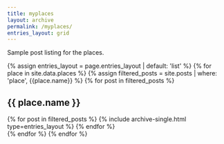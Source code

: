 ```yaml
---
title: myplaces
layout: archive
permalink: /myplaces/
entries_layout: grid
---
```


Sample post listing for the places.

{% assign entries_layout = page.entries_layout | default: 'list' %}
{% for place in site.data.places %}
    {% assign filtered_posts = site.posts | where: 'place', {{place.name}} %}
    {% for post in filtered_posts %}
        <section id="{{ place.name }}">
            <h2>{{ place.name }}</h2>
                <div class="entries-{{ entries_layout }}">
                    {% for post in filtered_posts %}
                        {% include archive-single.html type=entries_layout %}
                    {% endfor %}
                </div>
        </section>
    {% endfor %}
{% endfor %}
